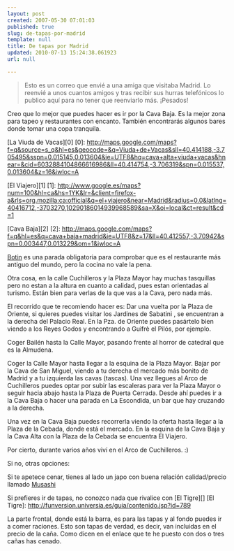 ```yaml
---
layout: post
created: 2007-05-30 07:01:03
published: true
slug: de-tapas-por-madrid
template: null
title: De tapas por Madrid
updated: 2010-07-13 15:24:38.061923
url: null

---
```


> Esto es un correo que envié a una amiga que visitaba Madrid. Lo reenvié a unos cuantos amigos y tras recibir sus hurras telefónicos lo publico aquí para no tener que reenviarlo más. ¡Pesados!

Creo que lo mejor que puedes hacer es ir por la Cava Baja. Es la mejor zona para tapeo y restaurantes con encanto. También encontrarás algunos bares donde tomar una copa tranquila.

[La Viuda de Vacas][0]
[0]: http://maps.google.com/maps?f=q&source=s_q&hl=es&geocode=&q=Viuda+de+Vacas&sll=40.414188,-3.705495&sspn=0.015145,0.013604&ie=UTF8&hq=cava+alta+viuda+vacas&hnear=&cid=6032884104866616986&ll=40.414754,-3.706319&spn=0.015537,0.013604&z=16&iwloc=A


[El Viajero][1]
[1]: http://www.google.es/maps?num=100&hl=ca&hs=1YK&lr=&client=firefox-a&rls=org.mozilla:ca:official&q=el+viajero&near=Madrid&radius=0.0&latlng=40416712,-3703270,10290186014939968589&sa=X&oi=local&ct=result&cd=1

[Cava Baja][2]
[2]: http://maps.google.com/maps?f=q&hl=es&q=cava+baja+madrid&ie=UTF8&z=17&ll=40.412557,-3.70942&spn=0.003447,0.013229&om=1&iwloc=A

[Botin][3] es una parada obligatoria para comprobar que es el restaurante más antiguo del mundo, pero la cocina no vale la pena.

[3]: http://www.google.es/maps?num=100&hl=ca&hs=xaK&lr=&client=firefox-a&rls=org.mozilla:ca:official&q=botin&near=Madrid&radius=0.0&latlng=40416712,-3703270,12935843580714371684&sa=X&oi=local&ct=result&cd=1 

Otra cosa, en la calle Cuchilleros y la Plaza Mayor hay muchas tasquillas pero no estan a la altura en cuanto a calidad, pues estan orientadas al turismo. Están bien para verlas de la que vas a la Cava, pero nada más.

El recorrido que te recomiendo hacer es: Dar una vuelta por la Plaza de Oriente, si quieres puedes visitar los Jardines de Sabatini , se encuentran a la derecha del Palacio Real. En la Pza. de Oriente puedes pasártelo bien viendo a los Reyes Godos y encontrando a Guifrè el Pilós, por ejemplo.

Coger Bailén hasta la Calle Mayor, pasando frente al horror de catedral que es la Almudena.

Coger la Calle Mayor hasta llegar a la esquina de la Plaza Mayor. Bajar por la Cava de San Miguel, viendo a tu derecha el mercado más bonito de Madrid y a tu izquierda las cavas (tascas). Una vez llegues al Arco de Cuchilleros puedes optar por subir las escaleras para ver la Plaza Mayor o seguir hacia abajo hasta la Plaza de Puerta Cerrada. Desde ahí puedes ir a la Cava Baja o hacer una parada en La Escondida, un bar que hay cruzando a la derecha.

Una vez en la Cava Baja puedes recorrerla viendo la oferta hasta llegar a la Plaza de la Cebada, donde está el mercado. En la esquina de la Cava Baja y la Cava Alta con la Plaza de la Cebada se encuentra El Viajero.

Por cierto, durante varios años viví en el Arco de Cuchilleros. :)

Si no, otras opciones:

Si te apetece cenar, tienes al lado un japo con buena relación calidad/precio llamado [Musashi][]

[Musashi]: http://www.google.es/maps?num=100&hl=ca&hs=Roz&lr=&client=firefox-a&rls=org.mozilla:ca:official&q=musashi&near=Madrid&radius=0.0&latlng=40416712,-3703270,15427843356704856746&sa=X&oi=local&ct=result&cd=1

Si prefieres ir de tapas, no conozco nada que rivalice con [El Tigre][]
[El Tigre]: http://funversion.universia.es/guia/contenido.jsp?id=789

La parte frontal, donde está la barra, es para las tapas y al fondo puedes ir a comer raciones. Esto son tapas de verdad, es decir, van incluidas en el precio de la caña. Como dicen en el enlace que te he puesto con dos o tres cañas has cenado.
